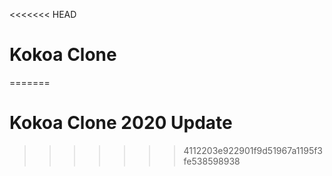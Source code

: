 <<<<<<< HEAD
# Kokoa Clone
=======
# Kokoa Clone 2020 Update
>>>>>>> 4112203e922901f9d51967a1195f3fe538598938

